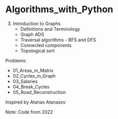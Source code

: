 # Algorithms_with_Python

3. Introduction to Graphs
    - Definitions and Terminology
    - Graph ADS
    - Traversal algorithms - BFS and DFS
    - Connected components
    - Topological sort

Problems:
- 01_Areas_in_Matrix
- 02_Cycles_in_Graph
- 03_Salaries
- 04_Break_Cycles
- 05_Road_Reconstruction

Inspired by Atanas Atanasov

Note: Code from 2022
